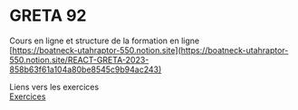 # GRETA 92

Cours en ligne et structure de la formation en ligne\
[https://boatneck-utahraptor-550.notion.site](https://boatneck-utahraptor-550.notion.site/REACT-GRETA-2023-858b63f61a104a80be8545c9b94ac243)


Liens vers les exercices\
[Exercices](https://statesexercices.netlify.app/)